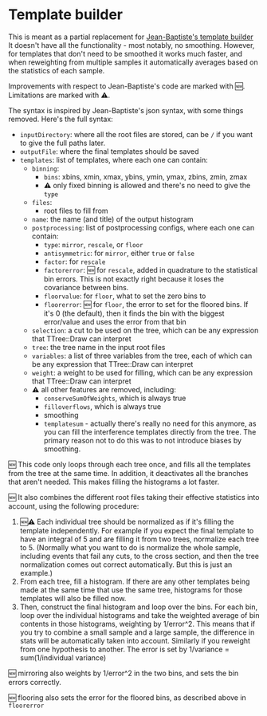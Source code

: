 Template builder
================

This is meant as a partial replacement for [Jean-Baptiste's template builder](https://github.com/jbsauvan/TemplateBuilder/)
It doesn't have all the functionality - most notably, no smoothing.  However, for templates that don't need to
be smoothed it works much faster, and when reweighting from multiple samples it automatically averages based
on the statistics of each sample.

Improvements with respect to Jean-Baptiste's code are marked with :new:.  Limitations are marked with :warning:.

The syntax is inspired by Jean-Baptiste's json syntax, with some things removed.  Here's the full syntax:

- `inputDirectory`: where all the root files are stored, can be `/` if you want to give the full paths later.
- `outputFile`: where the final templates should be saved
- `templates`: list of templates, where each one can contain:
  - `binning`:
    - `bins`: xbins, xmin, xmax, ybins, ymin, ymax, zbins, zmin, zmax
    - :warning: only fixed binning is allowed and there's no need to give the `type`
  - `files`:
    - root files to fill from
  - `name`: the name (and title) of the output histogram
  - `postprocessing`: list of postprocessing configs, where each one can contain:
    - `type`: `mirror`, `rescale`, or `floor`
    - `antisymmetric`: for `mirror`, either `true` or `false`
    - `factor`: for `rescale`
    - `factorerror`: :new: for `rescale`, added in quadrature to the statistical bin errors.  This is not exactly right because it loses the covariance between bins.
    - `floorvalue`: for `floor`, what to set the zero bins to
    - `floorerror`: :new: for `floor`, the error to set for the floored bins.  If it's 0 (the default), then it finds the bin with the biggest error/value and uses the error from that bin
  - `selection`: a cut to be used on the tree, which can be any expression that TTree::Draw can interpret
  - `tree`: the tree name in the input root files
  - `variables`: a list of three variables from the tree, each of which can be any expression that TTree::Draw can interpret
  - `weight`: a weight to be used for filling, which can be any expression that TTree::Draw can interpret
  - :warning: all other features are removed, including:
    - `conserveSumOfWeights`, which is always true
    - `filloverflows`, which is always true
    - smoothing
    - `templatesum` - actually there's really no need for this anymore, as you can fill the interference templates directly from the tree.  The primary reason not to do this was to not introduce biases by smoothing.

:new: This code only loops through each tree once, and fills all the templates from the tree at the same time.
In addition, it deactivates all the branches that aren't needed.  This makes filling the histograms a lot faster.

:new: It also combines the different root files taking their effective statistics into account,
using the following procedure:

  1. :new::warning: Each individual tree should be normalized as if it's filling
     the template independently.  For example if you expect the final template to have an integral of 5 and are filling
     it from two trees, normalize each tree to 5.  (Normally what you want to do is normalize the whole sample,
     including events that fail any cuts, to the cross section, and then the tree normalization comes out correct
     automatically.  But this is just an example.)
  2. From each tree, fill a histogram.  If there are any other templates being made at the same time that use the
     same tree, histograms for those templates will also be filled now.
  3. Then, construct the final histogram and loop over the bins.  For each bin, loop over the individual histograms
     and take the weighted average of bin contents in those histograms, weighting by 1/error^2.  This means
     that if you try to combine a small sample and a large sample, the difference in stats will be automatically
     taken into account.  Similarly if you reweight from one hypothesis to another.  The error is set by
     1/variance = sum(1/individual variance)

:new: mirroring also weights by 1/error^2 in the two bins, and sets the bin errors correctly.

:new: flooring also sets the error for the floored bins, as described above in `floorerror`
